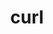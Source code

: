 ---
title: "curl"
layout: cache
categories: [package, develop-2024-05-05]
meta: {"versions": ["8.7.1"], "compilers": ["apple-clang@=15.0.0", "gcc@=11.4.0", "gcc@=7.3.1"], "oss": ["amzn2", "ubuntu22.04", "ventura"], "platforms": ["darwin", "linux"], "targets": ["aarch64", "neoverse_v1", "x86_64_v3"], "stacks": ["aws-isc", "e4s", "e4s-neoverse_v1", "e4s-rocm-external", "ml-darwin-aarch64-mps", "root"], "num_specs": 6, "num_specs_by_stack": {"e4s-rocm-external": 1, "root": 6, "e4s": 3, "e4s-neoverse_v1": 1, "ml-darwin-aarch64-mps": 1, "aws-isc": 1}}
spec_details: [{"hash": "3cxt2dpc24pes475tgqao3xmcviv6xnx", "compiler": "gcc@=11.4.0", "versions": ["8.7.1"], "os": "ubuntu22.04", "platform": "linux", "target": "x86_64_v3", "variants": ["build_system=autotools", "~gssapi", "~ldap", "~libidn2", "~librtmp", "libs=shared,static", "~libssh", "~libssh2", "+nghttp2", "tls=openssl"], "stacks": ["e4s-rocm-external", "root", "e4s"], "size": "-", "tarball": "https://binaries.spack.io/develop-2024-05-05/build_cache/linux-ubuntu22.04-x86_64_v3/gcc-11.4.0/curl-8.7.1/linux-ubuntu22.04-x86_64_v3-gcc-11.4.0-curl-8.7.1-3cxt2dpc24pes475tgqao3xmcviv6xnx.spack"}, {"hash": "5kait3fmgfob32zoxrqxn4nupkzdbguw", "compiler": "gcc@=11.4.0", "versions": ["8.7.1"], "os": "ubuntu22.04", "platform": "linux", "target": "neoverse_v1", "variants": ["build_system=autotools", "~gssapi", "~ldap", "~libidn2", "~librtmp", "libs=shared,static", "~libssh", "~libssh2", "+nghttp2", "tls=openssl"], "stacks": ["e4s-neoverse_v1", "root"], "size": "-", "tarball": "https://binaries.spack.io/develop-2024-05-05/build_cache/linux-ubuntu22.04-neoverse_v1/gcc-11.4.0/curl-8.7.1/linux-ubuntu22.04-neoverse_v1-gcc-11.4.0-curl-8.7.1-5kait3fmgfob32zoxrqxn4nupkzdbguw.spack"}, {"hash": "5uvc7uy2zqr53lbwrth35cyqfvhn72gi", "compiler": "apple-clang@=15.0.0", "versions": ["8.7.1"], "os": "ventura", "platform": "darwin", "target": "aarch64", "variants": ["build_system=autotools", "~gssapi", "~ldap", "~libidn2", "~librtmp", "libs=shared,static", "~libssh", "~libssh2", "+nghttp2", "tls=secure_transport"], "stacks": ["root", "ml-darwin-aarch64-mps"], "size": "-", "tarball": "https://binaries.spack.io/develop-2024-05-05/build_cache/darwin-ventura-aarch64/apple-clang-15.0.0/curl-8.7.1/darwin-ventura-aarch64-apple-clang-15.0.0-curl-8.7.1-5uvc7uy2zqr53lbwrth35cyqfvhn72gi.spack"}, {"hash": "xgqwi2ugwrwlibov537xmsdbyyb2lbzf", "compiler": "gcc@=7.3.1", "versions": ["8.7.1"], "os": "amzn2", "platform": "linux", "target": "x86_64_v3", "variants": ["build_system=autotools", "~gssapi", "~ldap", "~libidn2", "~librtmp", "libs=shared,static", "~libssh", "~libssh2", "+nghttp2", "tls=openssl"], "stacks": ["aws-isc", "root"], "size": "-", "tarball": "https://binaries.spack.io/develop-2024-05-05/build_cache/linux-amzn2-x86_64_v3/gcc-7.3.1/curl-8.7.1/linux-amzn2-x86_64_v3-gcc-7.3.1-curl-8.7.1-xgqwi2ugwrwlibov537xmsdbyyb2lbzf.spack"}, {"hash": "yk43ul6gclnwflyg4ojhviawibokjn7c", "compiler": "gcc@=11.4.0", "versions": ["8.7.1"], "os": "ubuntu22.04", "platform": "linux", "target": "x86_64_v3", "variants": ["build_system=autotools", "~gssapi", "~ldap", "+libidn2", "~librtmp", "libs=shared,static", "~libssh", "~libssh2", "+nghttp2", "tls=openssl"], "stacks": ["root", "e4s"], "size": "-", "tarball": "https://binaries.spack.io/develop-2024-05-05/build_cache/linux-ubuntu22.04-x86_64_v3/gcc-11.4.0/curl-8.7.1/linux-ubuntu22.04-x86_64_v3-gcc-11.4.0-curl-8.7.1-yk43ul6gclnwflyg4ojhviawibokjn7c.spack"}, {"hash": "q7h7sqfnwgx4fnzep3tspxxjctnkfytg", "compiler": "gcc@=11.4.0", "versions": ["8.7.1"], "os": "ubuntu22.04", "platform": "linux", "target": "x86_64_v3", "variants": ["build_system=autotools", "~gssapi", "~ldap", "~libidn2", "~librtmp", "libs=shared,static", "~libssh", "+libssh2", "+nghttp2", "tls=mbedtls,openssl"], "stacks": ["root", "e4s"], "size": "-", "tarball": "https://binaries.spack.io/develop-2024-05-05/build_cache/linux-ubuntu22.04-x86_64_v3/gcc-11.4.0/curl-8.7.1/linux-ubuntu22.04-x86_64_v3-gcc-11.4.0-curl-8.7.1-q7h7sqfnwgx4fnzep3tspxxjctnkfytg.spack"}]
---